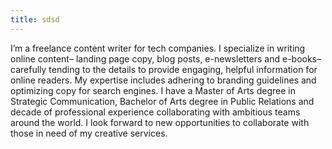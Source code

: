 ```yaml
---
title: sdsd
---
```

I’m a freelance content writer for tech companies. I specialize in writing online content– landing page copy, blog posts, e-newsletters and e-books– carefully tending to the details to provide engaging, helpful information for online readers. My expertise includes adhering to branding guidelines and optimizing copy for search engines. I have a Master of Arts degree in Strategic Communication, Bachelor of Arts degree in Public Relations and decade of professional experience collaborating with ambitious teams around the world. I look forward to new opportunities to collaborate with those in need of my creative services.
